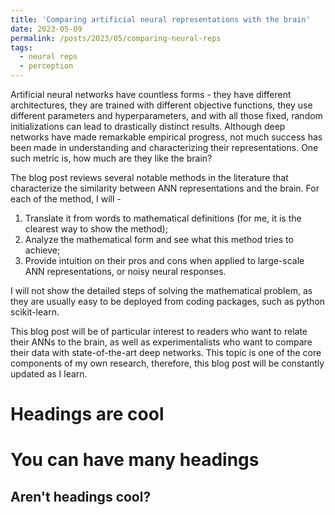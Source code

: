 ```yaml
---
title: 'Comparing artificial neural representations with the brain'
date: 2023-05-09
permalink: /posts/2023/05/comparing-neural-reps
tags:
  - neural reps
  - perception
---
```


Artificial neural networks have countless forms - they have different architectures, they are trained with different objective functions, they use different parameters and hyperparameters, and with all those fixed, random initializations can lead to drastically distinct results. Although deep networks have made remarkable empirical progress, not much success has been made in understanding and characterizing their representations. One such metric is, how much are they like the brain?

The blog post reviews several notable methods in the literature that characterize the similarity between ANN representations and the brain. For each of the method, I will -
1. Translate it from words to mathematical definitions (for me, it is the clearest way to show the method);
2. Analyze the mathematical form and see what this method tries to achieve;
3. Provide intuition on their pros and cons when applied to large-scale ANN representations, or noisy neural responses.

I will not show the detailed steps of solving the mathematical problem, as they are usually easy to be deployed from coding packages, such as python scikit-learn.

This blog post will be of particular interest to readers who want to relate their ANNs to the brain, as well as experimentalists who want to compare their data with state-of-the-art deep networks. This topic is one of the core components of my own research, therefore, this blog post will be constantly updated as I learn.

Headings are cool
======

You can have many headings
======

Aren't headings cool?
------